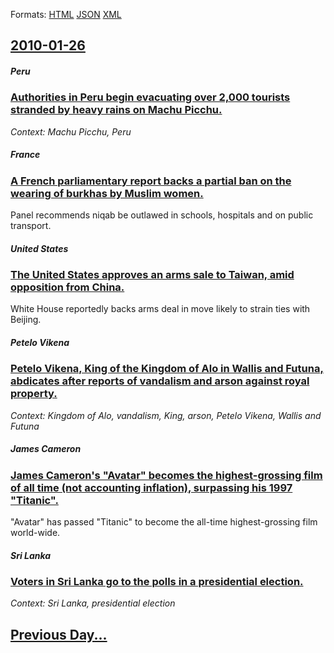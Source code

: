 
Formats: [HTML](2010/01/26/index.html)  [JSON](2010/01/26/index.json)  [XML](2010/01/26/index.xml)  

## [2010-01-26](/news/2010/01/26/index.md)

##### Peru
### [Authorities in Peru begin evacuating over 2,000 tourists stranded by heavy rains on Machu Picchu. ](/news/2010/01/26/authorities-in-peru-begin-evacuating-over-2-000-tourists-stranded-by-heavy-rains-on-machu-picchu.md)
_Context: Machu Picchu, Peru_

##### France
### [A French parliamentary report backs a partial ban on the wearing of burkhas by Muslim women. ](/news/2010/01/26/a-french-parliamentary-report-backs-a-partial-ban-on-the-wearing-of-burkhas-by-muslim-women.md)
Panel recommends niqab be outlawed in schools, hospitals and on public transport.

##### United States
### [The United States approves an arms sale to Taiwan, amid opposition from China. ](/news/2010/01/26/the-united-states-approves-an-arms-sale-to-taiwan-amid-opposition-from-china.md)
White House reportedly backs arms deal in move likely to strain ties with Beijing.

##### Petelo Vikena
### [Petelo Vikena, King of the Kingdom of Alo in Wallis and Futuna, abdicates after reports of vandalism and arson against royal property. ](/news/2010/01/26/petelo-vikena-king-of-the-kingdom-of-alo-in-wallis-and-futuna-abdicates-after-reports-of-vandalism-and-arson-against-royal-property.md)
_Context: Kingdom of Alo, vandalism, King, arson, Petelo Vikena, Wallis and Futuna_

##### James Cameron
### [James Cameron's "Avatar" becomes the highest-grossing film of all time (not accounting inflation), surpassing his 1997 "Titanic". ](/news/2010/01/26/james-cameron-s-avatar-becomes-the-highest-grossing-film-of-all-time-not-accounting-inflation-surpassing-his-1997-titanic.md)
&quot;Avatar&quot; has passed &quot;Titanic&quot; to become the all-time highest-grossing film world-wide.

##### Sri Lanka
### [Voters in Sri Lanka go to the polls in a presidential election. ](/news/2010/01/26/voters-in-sri-lanka-go-to-the-polls-in-a-presidential-election.md)
_Context: Sri Lanka, presidential election_

## [Previous Day...](/news/2010/01/25/index.md)


